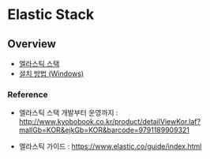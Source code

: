 # Elastic Stack

## Overview
- [엘라스틱 스택](./contents/overview.md)
- [설치 방법 (Windows)](./contents/windows-settings.md)






### Reference
- 엘라스틱 스택 개발부터 운영까지 : http://www.kyobobook.co.kr/product/detailViewKor.laf?mallGb=KOR&ejkGb=KOR&barcode=9791189909321

- 엘라스틱 가이드 : https://www.elastic.co/guide/index.html